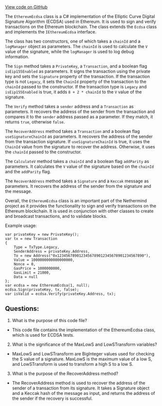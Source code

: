 [View code on GitHub](https://github.com/NethermindEth/nethermind/src/Nethermind/Nethermind.Crypto/EthereumEcdsa.cs)

The `EthereumEcdsa` class is a C# implementation of the Elliptic Curve Digital Signature Algorithm (ECDSA) used in Ethereum. It is used to sign and verify transactions on the Ethereum blockchain. The class extends the `Ecdsa` class and implements the `IEthereumEcdsa` interface. 

The class has two constructors, one of which takes a `chainId` and a `logManager` object as parameters. The `chainId` is used to calculate the `V` value of the signature, while the `logManager` is used to log debug information. 

The `Sign` method takes a `PrivateKey`, a `Transaction`, and a boolean flag `isEip155Enabled` as parameters. It signs the transaction using the private key and sets the `Signature` property of the transaction. If the transaction type is not `Legacy`, it sets the `ChainId` property of the transaction to the `chainId` passed to the constructor. If the transaction type is `Legacy` and `isEip155Enabled` is true, it adds `8 + 2 * chainId` to the `V` value of the signature. 

The `Verify` method takes a `sender` address and a `Transaction` as parameters. It recovers the address of the sender from the transaction and compares it to the `sender` address passed as a parameter. If they match, it returns `true`, otherwise `false`. 

The `RecoverAddress` method takes a `Transaction` and a boolean flag `useSignatureChainId` as parameters. It recovers the address of the sender from the transaction signature. If `useSignatureChainId` is true, it uses the `ChainId` value from the signature to recover the address. Otherwise, it uses the `chainId` passed to the constructor. 

The `CalculateV` method takes a `chainId` and a boolean flag `addParity` as parameters. It calculates the `V` value of the signature based on the `chainId` and the `addParity` flag. 

The `RecoverAddress` method takes a `Signature` and a `Keccak` message as parameters. It recovers the address of the sender from the signature and the message. 

Overall, the `EthereumEcdsa` class is an important part of the Nethermind project as it provides the functionality to sign and verify transactions on the Ethereum blockchain. It is used in conjunction with other classes to create and broadcast transactions, and to validate blocks. 

Example usage:

```
var privateKey = new PrivateKey();
var tx = new Transaction
{
    Type = TxType.Legacy,
    SenderAddress = privateKey.Address,
    To = new Address("0x1234567890123456789012345678901234567890"),
    Value = 1000000000000000000,
    Nonce = 0,
    GasPrice = 1000000000,
    GasLimit = 21000,
    Data = null
};
var ecdsa = new EthereumEcdsa(1, null);
ecdsa.Sign(privateKey, tx, false);
var isValid = ecdsa.Verify(privateKey.Address, tx);
```
## Questions: 
 1. What is the purpose of this code file?
- This code file contains the implementation of the EthereumEcdsa class, which is used for ECDSA tests.

2. What is the significance of the MaxLowS and LowSTransform variables?
- MaxLowS and LowSTransform are BigInteger values used for checking the S value of a signature. MaxLowS is the maximum value of a low S, and LowSTransform is used to transform a high S to a low S.

3. What is the purpose of the RecoverAddress method?
- The RecoverAddress method is used to recover the address of the sender of a transaction from its signature. It takes a Signature object and a Keccak hash of the message as input, and returns the address of the sender if the recovery is successful.